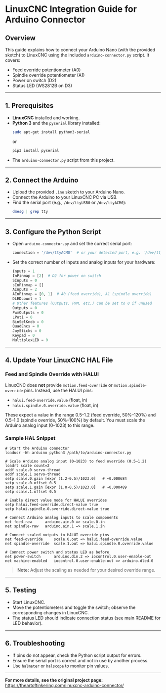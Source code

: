 # LinuxCNC Integration Guide for Arduino Connector

## Overview
This guide explains how to connect your Arduino Nano (with the provided sketch) to LinuxCNC using the included `arduino-connector.py` script. It covers:
- Feed override potentiometer (A0)
- Spindle override potentiometer (A1)
- Power on switch (D2)
- Status LED (WS2812B on D3)

---

## 1. Prerequisites
- **LinuxCNC** installed and working.
- **Python 3** and the `pyserial` library installed:
  ```bash
  sudo apt-get install python3-serial
  ```
  or
  ```bash
  pip3 install pyserial
  ```
- The `arduino-connector.py` script from this project.

---

## 2. Connect the Arduino
- Upload the provided `.ino` sketch to your Arduino Nano.
- Connect the Arduino to your LinuxCNC PC via USB.
- Find the serial port (e.g., `/dev/ttyUSB0` or `/dev/ttyACM0`):
  ```bash
  dmesg | grep tty
  ```

---

## 3. Configure the Python Script
- Open `arduino-connector.py` and set the correct serial port:
  ```python
  connection = '/dev/ttyACM0'  # or your detected port, e.g. '/dev/ttyUSB0'
  ```
- Set the correct number of inputs and analog inputs for your hardware:
  ```python
  Inputs = 1
  InPinmap = [2]  # D2 for power on switch
  SInputs = 0
  sInPinmap = []
  AInputs = 2
  AInPinmap = [0, 1]  # A0 (feed override), A1 (spindle override)
  DLEDcount = 1
  # Other features (Outputs, PWM, etc.) can be set to 0 if unused
  Outputs = 0
  PwmOutputs = 0
  LPoti = 0
  BinSelKnob = 0
  QuadEncs = 0
  JoySticks = 0
  Keypad = 0
  MultiplexLED = 0
  ```

---

## 4. Update Your LinuxCNC HAL File

### **Feed and Spindle Override with HALUI**
LinuxCNC does **not** provide `motion.feed-override` or `motion.spindle-override` pins. Instead, use the HALUI pins:
- `halui.feed-override.value` (float, in)
- `halui.spindle.0.override.value` (float, in)

These expect a value in the range 0.5–1.2 (feed override, 50%–120%) and 0.5–1.0 (spindle override, 50%–100%) by default. You must scale the Arduino analog input (0–1023) to this range.

### **Sample HAL Snippet**
```hal
# Start the Arduino connector
loadusr -Wn arduino python3 /path/to/arduino-connector.py

# Scale Arduino analog input (0–1023) to feed override (0.5–1.2)
loadrt scale count=2
addf scale.0 servo-thread
addf scale.1 servo-thread
setp scale.0.gain [expr (1.2-0.5)/1023.0]   # ~0.000684
setp scale.0.offset 0.5
setp scale.1.gain [expr (1.0-0.5)/1023.0]   # ~0.000489
setp scale.1.offset 0.5

# Enable direct value mode for HALUI overrides
setp halui.feed-override.direct-value true
setp halui.spindle.0.override.direct-value true

# Connect Arduino analog inputs to scale components
net feed-raw      arduino.ain.0 => scale.0.in
net spindle-raw   arduino.ain.1 => scale.1.in

# Connect scaled outputs to HALUI override pins
net feed-override     scale.0.out => halui.feed-override.value
net spindle-override  scale.1.out => halui.spindle.0.override.value

# Connect power switch and status LED as before
net power-switch      arduino.din.2 => iocontrol.0.user-enable-out
net machine-enabled   iocontrol.0.user-enable-out => arduino.dled.0
```

> **Note:** Adjust the scaling as needed for your desired override range.

---

## 5. Testing
- Start LinuxCNC.
- Move the potentiometers and toggle the switch; observe the corresponding changes in LinuxCNC.
- The status LED should indicate connection status (see main README for LED behavior).

---

## 6. Troubleshooting
- If pins do not appear, check the Python script output for errors.
- Ensure the serial port is correct and not in use by another process.
- Use `halmeter` or `halscope` to monitor pin values.

---

**For more details, see the original project page:**  
https://theartoftinkering.com/linuxcnc-arduino-connector/ 